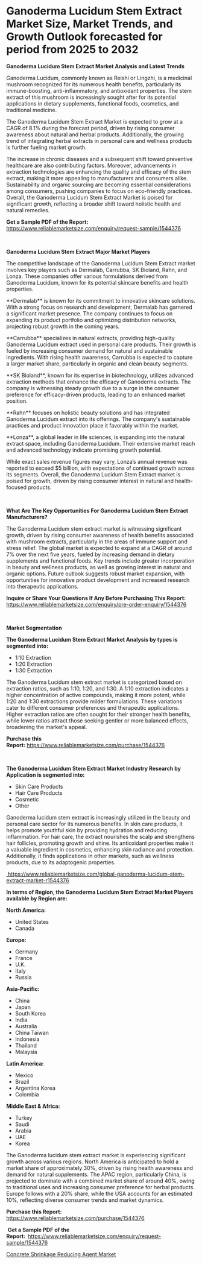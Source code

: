 <p><h1>Ganoderma Lucidum Stem Extract Market Size, Market Trends, and Growth Outlook forecasted for period from 2025 to 2032</h1></p><p><strong>Ganoderma Lucidum Stem Extract Market Analysis and Latest Trends</strong></p>
<p><p>Ganoderma Lucidum, commonly known as Reishi or Lingzhi, is a medicinal mushroom recognized for its numerous health benefits, particularly its immune-boosting, anti-inflammatory, and antioxidant properties. The stem extract of this mushroom is increasingly sought after for its potential applications in dietary supplements, functional foods, cosmetics, and traditional medicine. </p><p>The Ganoderma Lucidum Stem Extract Market is expected to grow at a CAGR of 8.1% during the forecast period, driven by rising consumer awareness about natural and herbal products. Additionally, the growing trend of integrating herbal extracts in personal care and wellness products is further fueling market growth. </p><p>The increase in chronic diseases and a subsequent shift toward preventive healthcare are also contributing factors. Moreover, advancements in extraction technologies are enhancing the quality and efficacy of the stem extract, making it more appealing to manufacturers and consumers alike. Sustainability and organic sourcing are becoming essential considerations among consumers, pushing companies to focus on eco-friendly practices. Overall, the Ganoderma Lucidum Stem Extract Market is poised for significant growth, reflecting a broader shift toward holistic health and natural remedies.</p></p>
<p><strong>Get a Sample PDF of the Report:&nbsp;</strong> <a href="https://www.reliablemarketsize.com/enquiry/request-sample/1544376?utm_campaign=3382&utm_medium=2&utm_source=Github&utm_content=ia&utm_term=02042025&utm_id=ganoderma-lucidum-stem-extract">https://www.reliablemarketsize.com/enquiry/request-sample/1544376</a></p>
<p>&nbsp;</p>
<p><strong>Ganoderma Lucidum Stem Extract Major Market Players</strong></p>
<p><p>The competitive landscape of the Ganoderma Lucidum Stem Extract market involves key players such as Dermalab, Carrubba, SK Bioland, Rahn, and Lonza. These companies offer various formulations derived from Ganoderma Lucidum, known for its potential skincare benefits and health properties.</p><p>**Dermalab** is known for its commitment to innovative skincare solutions. With a strong focus on research and development, Dermalab has garnered a significant market presence. The company continues to focus on expanding its product portfolio and optimizing distribution networks, projecting robust growth in the coming years.</p><p>**Carrubba** specializes in natural extracts, providing high-quality Ganoderma Lucidum extract used in personal care products. Their growth is fueled by increasing consumer demand for natural and sustainable ingredients. With rising health awareness, Carrubba is expected to capture a larger market share, particularly in organic and clean beauty segments.</p><p>**SK Bioland**, known for its expertise in biotechnology, utilizes advanced extraction methods that enhance the efficacy of Ganoderma extracts. The company is witnessing steady growth due to a surge in the consumer preference for efficacy-driven products, leading to an enhanced market position.</p><p>**Rahn** focuses on holistic beauty solutions and has integrated Ganoderma Lucidum extract into its offerings. The company's sustainable practices and product innovation place it favorably within the market. </p><p>**Lonza**, a global leader in life sciences, is expanding into the natural extract space, including Ganoderma Lucidum. Their extensive market reach and advanced technology indicate promising growth potential. </p><p>While exact sales revenue figures may vary, Lonza’s annual revenue was reported to exceed $5 billion, with expectations of continued growth across its segments. Overall, the Ganoderma Lucidum Stem Extract market is poised for growth, driven by rising consumer interest in natural and health-focused products.</p></p>
<p>&nbsp;</p>
<p><strong>What Are The Key Opportunities For Ganoderma Lucidum Stem Extract Manufacturers?</strong></p>
<p><p>The Ganoderma Lucidum stem extract market is witnessing significant growth, driven by rising consumer awareness of health benefits associated with mushroom extracts, particularly in the areas of immune support and stress relief. The global market is expected to expand at a CAGR of around 7% over the next five years, fueled by increasing demand in dietary supplements and functional foods. Key trends include greater incorporation in beauty and wellness products, as well as growing interest in natural and organic options. Future outlook suggests robust market expansion, with opportunities for innovative product development and increased research into therapeutic applications.</p></p>
<p><strong>Inquire or Share Your Questions If Any Before Purchasing This Report:</strong> <a href="https://www.reliablemarketsize.com/enquiry/pre-order-enquiry/1544376?utm_campaign=3382&utm_medium=2&utm_source=Github&utm_content=ia&utm_term=02042025&utm_id=ganoderma-lucidum-stem-extract">https://www.reliablemarketsize.com/enquiry/pre-order-enquiry/1544376</a></p>
<p>&nbsp;</p>
<p><strong>Market Segmentation</strong></p>
<p><strong>The Ganoderma Lucidum Stem Extract Market Analysis by types is segmented into:</strong></p>
<p><ul><li>1:10 Extraction</li><li>1:20 Extraction</li><li>1:30 Extraction</li></ul></p>
<p><p>The Ganoderma Lucidum stem extract market is categorized based on extraction ratios, such as 1:10, 1:20, and 1:30. A 1:10 extraction indicates a higher concentration of active compounds, making it more potent, while 1:20 and 1:30 extractions provide milder formulations. These variations cater to different consumer preferences and therapeutic applications. Higher extraction ratios are often sought for their stronger health benefits, while lower ratios attract those seeking gentler or more balanced effects, broadening the market's appeal.</p></p>
<p><strong>Purchase this Report:&nbsp;</strong><a href="https://www.reliablemarketsize.com/purchase/1544376?utm_campaign=3382&utm_medium=2&utm_source=Github&utm_content=ia&utm_term=02042025&utm_id=ganoderma-lucidum-stem-extract">https://www.reliablemarketsize.com/purchase/1544376</a></p>
<p>&nbsp;</p>
<p><strong>The Ganoderma Lucidum Stem Extract Market Industry Research by Application is segmented into:</strong></p>
<p><ul><li>Skin Care Products</li><li>Hair Care Products</li><li>Cosmetic</li><li>Other</li></ul></p>
<p><p>Ganoderma lucidum stem extract is increasingly utilized in the beauty and personal care sector for its numerous benefits. In skin care products, it helps promote youthful skin by providing hydration and reducing inflammation. For hair care, the extract nourishes the scalp and strengthens hair follicles, promoting growth and shine. Its antioxidant properties make it a valuable ingredient in cosmetics, enhancing skin radiance and protection. Additionally, it finds applications in other markets, such as wellness products, due to its adaptogenic properties.</p></p>
<p><a href="https://www.reliablemarketsize.com/global-ganoderma-lucidum-stem-extract-market-r1544376?utm_campaign=3382&utm_medium=2&utm_source=Github&utm_content=ia&utm_term=02042025&utm_id=ganoderma-lucidum-stem-extract">&nbsp;https://www.reliablemarketsize.com/global-ganoderma-lucidum-stem-extract-market-r1544376</a></p>
<p><strong>In terms of Region, the Ganoderma Lucidum Stem Extract Market Players available by Region are:</strong></p>
<p>
    <p> <strong> North America: </strong>
        <ul>
            <li>United States</li>
            <li>Canada</li>
        </ul>
        </p> 
    <p> <strong> Europe: </strong>
        <ul>
            <li>Germany</li>
            <li>France</li>
            <li>U.K.</li>
            <li>Italy</li>
            <li>Russia</li>
        </ul>
        </p> 
    <p> <strong> Asia-Pacific: </strong>
        <ul>
            <li>China</li>
            <li>Japan</li>
            <li>South Korea</li>
            <li>India</li>
            <li>Australia</li>
            <li>China Taiwan</li>
            <li>Indonesia</li>
            <li>Thailand</li>
            <li>Malaysia</li>
        </ul>
        </p> 
    <p> <strong> Latin America: </strong>
        <ul>
            <li>Mexico</li>
            <li>Brazil</li>
            <li>Argentina Korea</li>
            <li>Colombia</li>
        </ul>
        </p> 
    <p> <strong> Middle East & Africa: </strong>
        <ul>
            <li>Turkey</li>
            <li>Saudi</li>
            <li>Arabia</li>
            <li>UAE</li>
            <li>Korea</li>
        </ul>
    </p>
    </p>
<p><p>The Ganoderma lucidum stem extract market is experiencing significant growth across various regions. North America is anticipated to hold a market share of approximately 30%, driven by rising health awareness and demand for natural supplements. The APAC region, particularly China, is projected to dominate with a combined market share of around 40%, owing to traditional uses and increasing consumer preference for herbal products. Europe follows with a 20% share, while the USA accounts for an estimated 10%, reflecting diverse consumer trends and market dynamics.</p></p>
<p><strong>Purchase this Report: </strong><a href="https://www.reliablemarketsize.com/purchase/1544376?utm_campaign=3382&utm_medium=2&utm_source=Github&utm_content=ia&utm_term=02042025&utm_id=ganoderma-lucidum-stem-extract">https://www.reliablemarketsize.com/purchase/1544376</a></p>
<p>&nbsp;<strong>Get a Sample PDF of the Report:&nbsp;&nbsp;</strong><a href="https://www.reliablemarketsize.com/enquiry/request-sample/1544376?utm_campaign=3382&utm_medium=2&utm_source=Github&utm_content=ia&utm_term=02042025&utm_id=ganoderma-lucidum-stem-extract">https://www.reliablemarketsize.com/enquiry/request-sample/1544376</a></p>
<p><strong></strong></p>
<p><p><a href="https://github.com/shamyzinniwl/Market-Research-Report-List-1/blob/main/concrete-shrinkage-reducing-agent-market.md?utm_campaign=3382&utm_medium=2&utm_source=Github&utm_content=ia&utm_term=02042025&utm_id=ganoderma-lucidum-stem-extract">Concrete Shrinkage Reducing Agent Market</a></p></p>